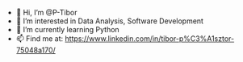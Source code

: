 - 👋 Hi, I’m @P-Tibor
- 👀 I’m interested in Data Analysis, Software Development
- 🌱 I’m currently learning Python
- 📫 Find me at: https://www.linkedin.com/in/tibor-p%C3%A1sztor-75048a170/

<!---
P-Tibor/P-Tibor is a ✨ special ✨ repository because its `README.md` (this file) appears on your GitHub profile.
You can click the Preview link to take a look at your changes.
--->
